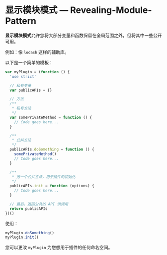 # 显示模块模式 — Revealing-Module-Pattern

**显示模块模式**允许您将大部分变量和函数保留在全局范围之外，但将其中一些公开可用。

例如：像 `lodash` 这样的辅助库。

以下是一个简单的模板：

```js
var myPlugin = (function () {
  'use strict'

  // 私有变量
  var publicAPIs = {}

  // 方法
  /**
   * 私有方法
   */
  var somePrivateMethod = function () {
    // Code goes here...
  }

  /**
   * 公共方法
   */
  publicAPIs.doSomething = function () {
    somePrivateMethod()
    // Code goes here...
  }

  /**
   * 另一个公共方法，用于插件的初始化
   */
  publicAPIs.init = function (options) {
    // Code goes here...
  }

  // 最后，返回公共的 API 供调用
  return publicAPIs
})()
```

使用：

```js
myPlugin.doSomething()
myPlugin.init()
```

您可以更改 `myPlugin` 为您想用于插件的任何命名空间。
